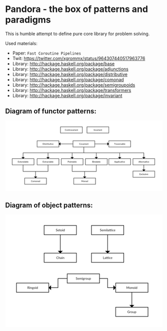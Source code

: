 # Pandora - the box of patterns and paradigms

This is humble attempt to define pure core library for problem solving.

Used materials:

* Paper: `Fast Coroutine Pipelines`
* Twit: https://twitter.com/xgrommx/status/964307440517963776
* Library: http://hackage.haskell.org/package/base
* Library: http://hackage.haskell.org/package/adjunctions
* Library: http://hackage.haskell.org/package/distributive
* Library: http://hackage.haskell.org/package/comonad
* Library: http://hackage.haskell.org/package/semigroupoids
* Library: http://hackage.haskell.org/package/transformers
* Library: http://hackage.haskell.org/package/invariant

## Diagram of functor patterns:
![Functors diagram](/Diagrams/Functors.png)

## Diagram of object patterns:
![Objects diagram](/Diagrams/Objects.png)
